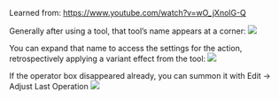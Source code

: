 
Learned from:
https://www.youtube.com/watch?v=wO_jXnolG-Q

Generally after using a tool, that tool’s name appears at a corner:
![](https://i.imgur.com/ofExGJE.png)

You can expand that name to access the settings for the action, retrospectively applying a variant effect from the tool:
![](https://i.imgur.com/GEETxSq.png)

If the operator box disappeared already, you can summon it with Edit → Adjust Last Operation
![](https://i.imgur.com/M11TIRv.png)
